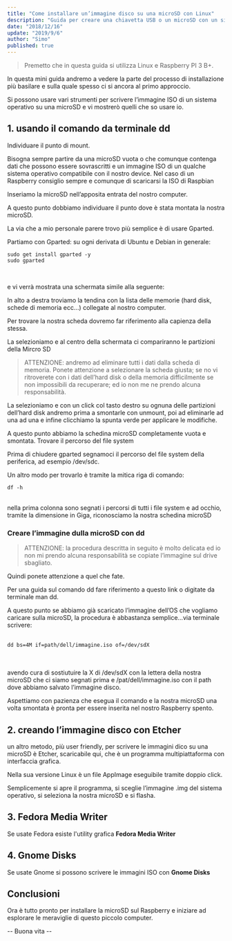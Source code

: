 ```yaml
---
title: "Come installare un’immagine disco su una microSD con Linux"
description: "Guida per creare una chiavetta USB o un microSD con un sistema operativo avviabile e pronto all'installazione su Raspberrry o sul computer di casa."
date: "2018/12/16"
update: "2019/9/6"
author: "Simo"
published: true
---
```


> Premetto che in questa guida si utilizza Linux e Raspberry PI 3 B+.

In questa mini guida andremo a vedere la parte del processo di installazione più basilare e sulla quale spesso ci si ancora al primo approccio.

Si possono usare vari strumenti per scrivere l’immagine ISO di un sistema operativo su una microSD e vi mostrerò quelli che so usare io.

## 1. usando il comando da terminale dd

Individuare il punto di mount.

Bisogna sempre partire da una microSD vuota o che comunque contenga dati che possono essere sovrascritti e un immagine ISO di un qualche sistema operativo compatibile con il nostro device. Nel caso di un Raspberry consiglio sempre e comunque di scaricarsi la ISO di Raspbian

Inseriamo la microSD nell’apposita entrata del nostro computer.

A questo punto dobbiamo individuare il punto dove è stata montata la nostra microSD.

La via che a mio personale parere trovo più semplice è di usare Gparted.

Partiamo con Gparted:
su ogni derivata di Ubuntu e Debian in generale:
<br>

<pre class="language-bash"><code>sudo get install gparted -y
sudo gparted</code></pre>

<br>

e vi verrà mostrata una schermata simile alla seguente:

In alto a destra troviamo la tendina con la lista delle memorie (hard disk, schede di memoria ecc…) collegate al nostro computer.

Per trovare la nostra scheda dovremo far riferimento alla capienza della stessa.

La selezioniamo e al centro della schermata ci compariranno le partizioni della Mircro SD

> ATTENZIONE: andremo ad eliminare tutti i dati dalla scheda di memoria. Ponete attenzione a selezionare la scheda giusta; se no vi ritroverete con i dati dell’hard disk o della memoria difficilmente se non impossibili da recuperare; ed io non me ne prendo alcuna responsabilità.

La selezioniamo e con un click col tasto destro su ognuna delle partizioni dell’hard disk andremo prima a smontarle con unmount, poi ad eliminarle ad una ad una e infine clicchiamo la spunta verde per applicare le modifiche.

A questo punto abbiamo la schedina microSD completamente vuota e smontata.
Trovare il percorso del file system

Prima di chiudere gparted segnamoci il percorso del file system della periferica, ad esempio /dev/sdc.

Un altro modo per trovarlo è tramite la mitica riga di comando:
<br>

<pre class="language-bash"><code>df -h</code></pre>

<br>
nella prima colonna sono segnati i percorsi di tutti i file system e ad occhio, tramite la dimensione in Giga, riconosciamo la nostra schedina microSD

### Creare l’immagine dulla microSD con dd

> ATTENZIONE: la procedura descritta in seguito è molto delicata ed io non mi prendo alcuna responsabilità se copiate l’immagine sul drive sbagliato.

Quindi ponete attenzione a quel che fate.

Per una guida sul comando dd fare riferimento a questo link o digitate da terminale man dd.

A questo punto se abbiamo già scaricato l’immagine dell’OS che vogliamo caricare sulla microSD, la procedura è abbastanza semplice…via terminale scrivere:
<br><br>

<pre class="language-bash"><code>dd bs=4M if=path/dell/immagine.iso of=/dev/sdX</code></pre>

<br><br>
avendo cura di sostiutuire la X di /dev/sdX con la lettera della nostra microSD che ci siamo segnati prima e /pat/dell/immagine.iso con il path dove abbiamo salvato l’immagine disco.

Aspettiamo con pazienza che esegua il comando e la nostra microSD una volta smontata è pronta per essere inserita nel nostro Raspberry spento.

## 2. creando l’immagine disco con Etcher

un altro metodo, più user friendly, per scrivere le immagini dico su una microSD è Etcher, scaricabile qui, che è un programma multipiattaforma con interfaccia grafica.

Nella sua versione Linux è un file AppImage eseguibile tramite doppio click.

Semplicemente si apre il programma, si sceglie l’immagine .img del sistema operativo, si seleziona la nostra microSD e si flasha.

## 3. Fedora Media Writer

Se usate Fedora esiste l'utility grafica **Fedora Media Writer**

## 4. Gnome Disks

Se usate Gnome si possono scrivere le immagini ISO con **Gnome Disks**

## Conclusioni

Ora è tutto pronto per installare la microSD sul Raspberry e iniziare ad esplorare le meraviglie di questo piccolo computer.

-- Buona vita --
